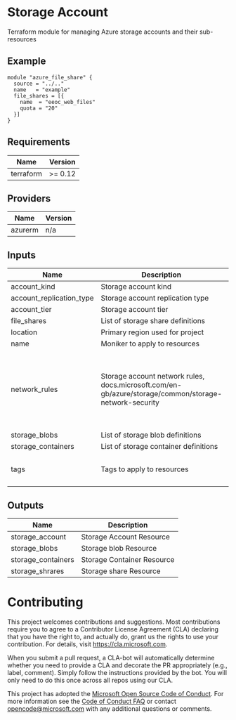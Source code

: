 # Storage Account
Terraform module for managing Azure storage accounts and their sub-resources

## Example
```
module "azure_file_share" {
  source = "../.."
  name   = "example"
  file_shares = [{
    name  = "eeoc_web_files"
    quota = "20"
  }]
}
```

<!-- BEGINNING OF PRE-COMMIT-TERRAFORM DOCS HOOK -->
## Requirements

| Name | Version |
|------|---------|
| terraform | >= 0.12 |

## Providers

| Name | Version |
|------|---------|
| azurerm | n/a |

## Inputs

| Name | Description | Type | Default | Required |
|------|-------------|------|---------|:--------:|
| account\_kind | Storage account kind | `string` | `"StorageV2"` | no |
| account\_replication\_type | Storage account replication type | `string` | `"LRS"` | no |
| account\_tier | Storage account tier | `string` | `"Standard"` | no |
| file\_shares | List of storage share definitions | `list(map(any))` | `[]` | no |
| location | Primary region used for project | `string` | `"eastus"` | no |
| name | Moniker to apply to resources | `string` | n/a | yes |
| network\_rules | Storage account network rules, docs.microsoft.com/en-gb/azure/storage/common/storage-network-security | <pre>object({<br>    default_action             = string<br>    bypass                     = list(string)<br>    ip_rules                   = list(string)<br>    virtual_network_subnet_ids = list(string)<br>  })</pre> | <pre>{<br>  "bypass": [<br>    "None"<br>  ],<br>  "default_action": "Allow",<br>  "ip_rules": [],<br>  "virtual_network_subnet_ids": []<br>}</pre> | no |
| storage\_blobs | List of storage blob definitions | `list(map(string))` | `[]` | no |
| storage\_containers | List of storage container definitions | `list(map(string))` | `[]` | no |
| tags | Tags to apply to resources | `map(string)` | <pre>{<br>  "terraform_managed": true<br>}</pre> | no |

## Outputs

| Name | Description |
|------|-------------|
| storage\_account | Storage Account Resource |
| storage\_blobs | Storage blob Resource |
| storage\_containers | Storage Container Resource |
| storage\_shrares | Storage share Resource |

<!-- END OF PRE-COMMIT-TERRAFORM DOCS HOOK -->


# Contributing

This project welcomes contributions and suggestions.  Most contributions require you to agree to a
Contributor License Agreement (CLA) declaring that you have the right to, and actually do, grant us
the rights to use your contribution. For details, visit https://cla.microsoft.com.

When you submit a pull request, a CLA-bot will automatically determine whether you need to provide
a CLA and decorate the PR appropriately (e.g., label, comment). Simply follow the instructions
provided by the bot. You will only need to do this once across all repos using our CLA.

This project has adopted the [Microsoft Open Source Code of Conduct](https://opensource.microsoft.com/codeofconduct/).
For more information see the [Code of Conduct FAQ](https://opensource.microsoft.com/codeofconduct/faq/) or
contact [opencode@microsoft.com](mailto:opencode@microsoft.com) with any additional questions or comments.
